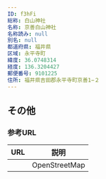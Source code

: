 ```yaml
---
ID: f3hFi
総称: 白山神社
名称: 京善白山神社
名称読み: null
別名: null
都道府県: 福井県
区域: 永平寺町
緯度: 36.0748314
経度: 136.3204427
郵便番号: 9101225
住所: 福井県吉田郡永平寺町京善1−２
---
```


## その他

### 参考URL

| URL | 説明          |
| --- | ------------- |
|     | OpenStreetMap |
